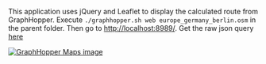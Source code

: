 This application uses jQuery and Leaflet to display the calculated route from GraphHopper.
Execute `./graphhopper.sh web europe_germany_berlin.osm` in the parent folder. Then go to [http://localhost:8989/](http://localhost:8989/).
Get the raw json query [here](http://localhost:8989/api/route?from=52.439688,13.276863&to=52.532932,13.479424)

[![GraphHopper Maps image](http://karussell.files.wordpress.com/2013/07/maps-preview1.png)](http://graphhopper.com/maps/?point=new%20york&point=los%20angeles)